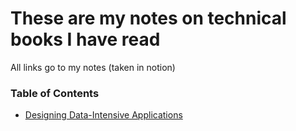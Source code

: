 # These are my notes on technical books I have read
All links go to my notes (taken in notion)
### Table of Contents
- [Designing Data-Intensive Applications](https://www.notion.so/Designing-Data-Intensive-Applications-1d0c156ec56f80d7b251e1a3e993b911?pvs=4)
